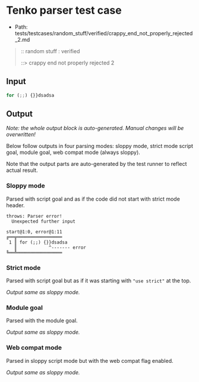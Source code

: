 # Tenko parser test case

- Path: tests/testcases/random_stuff/verified/crappy_end_not_properly_rejected_2.md

> :: random stuff : verified
>
> ::> crappy end not properly rejected 2

## Input


`````js
for (;;) {}}dsadsa
`````

## Output

_Note: the whole output block is auto-generated. Manual changes will be overwritten!_

Below follow outputs in four parsing modes: sloppy mode, strict mode script goal, module goal, web compat mode (always sloppy).

Note that the output parts are auto-generated by the test runner to reflect actual result.

### Sloppy mode

Parsed with script goal and as if the code did not start with strict mode header.

`````
throws: Parser error!
  Unexpected further input

start@1:0, error@1:11
╔══╦═════════════════
 1 ║ for (;;) {}}dsadsa
   ║            ^------- error
╚══╩═════════════════

`````

### Strict mode

Parsed with script goal but as if it was starting with `"use strict"` at the top.

_Output same as sloppy mode._

### Module goal

Parsed with the module goal.

_Output same as sloppy mode._

### Web compat mode

Parsed in sloppy script mode but with the web compat flag enabled.

_Output same as sloppy mode._
